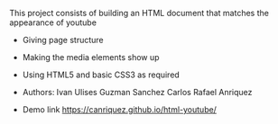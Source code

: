 This project consists of building an HTML document that matches the appearance of youtube

- Giving page structure
- Making the media elements show up

- Using HTML5 and basic CSS3 as required
- Authors:
  Ivan Ulises Guzman Sanchez
  Carlos Rafael Anriquez

- Demo link
  https://canriquez.github.io/html-youtube/
